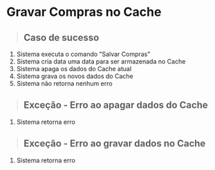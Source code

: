 # Gravar Compras no Cache

> ## Caso de sucesso
1. Sistema executa o comando "Salvar Compras"
2. Sistema cria data uma data para ser armazenada no Cache
3. Sistema apaga os dados do Cache atual
4. Sistema grava os novos dados do Cache
5. Sistema não retorna nenhum erro

> ## Exceção - Erro ao apagar dados do Cache
1. Sistema retorna erro

> ## Exceção - Erro ao gravar dados no Cache
1. Sistema retorna erro